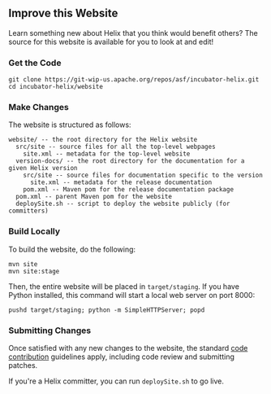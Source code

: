 <!---
Licensed to the Apache Software Foundation (ASF) under one
or more contributor license agreements.  See the NOTICE file
distributed with this work for additional information
regarding copyright ownership.  The ASF licenses this file
to you under the Apache License, Version 2.0 (the
"License"); you may not use this file except in compliance
with the License.  You may obtain a copy of the License at

  http://www.apache.org/licenses/LICENSE-2.0

Unless required by applicable law or agreed to in writing,
software distributed under the License is distributed on an
"AS IS" BASIS, WITHOUT WARRANTIES OR CONDITIONS OF ANY
KIND, either express or implied.  See the License for the
specific language governing permissions and limitations
under the License.
-->

Improve this Website
--------------------

Learn something new about Helix that you think would benefit others? The source for this website is available for you to look at and edit!

### Get the Code
```
git clone https://git-wip-us.apache.org/repos/asf/incubator-helix.git
cd incubator-helix/website
```

### Make Changes

The website is structured as follows:

```
website/ -- the root directory for the Helix website
  src/site -- source files for all the top-level webpages
  	site.xml -- metadata for the top-level website
  version-docs/ -- the root directory for the documentation for a given Helix version
    src/site -- source files for documentation specific to the version
      site.xml -- metadata for the release documentation
    pom.xml -- Maven pom for the release documentation package
  pom.xml -- parent Maven pom for the website
  deploySite.sh -- script to deploy the website publicly (for committers)
```

### Build Locally

To build the website, do the following:

```
mvn site
mvn site:stage
```

Then, the entire website will be placed in `target/staging`. If you have Python installed, this command will start a local web server on port 8000:

```
pushd target/staging; python -m SimpleHTTPServer; popd
```

### Submitting Changes

Once satisfied with any new changes to the website, the standard [code contribution](https://cwiki.apache.org/confluence/display/HELIX/Contributor+Workflow) guidelines apply, including code review and submitting patches.

If you\'re a Helix committer, you can run `deploySite.sh` to go live.
